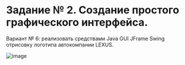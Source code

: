 # Задание № 2. Создание простого графического интерфейса.

Вариант № 6: реализовать средствами Java GUI JFrame Swing отрисовку логотипа автокомпании LEXUS.

![image](https://user-images.githubusercontent.com/71630161/227037979-bfcb9310-644f-4883-adf8-6a30ed2786fb.png)
